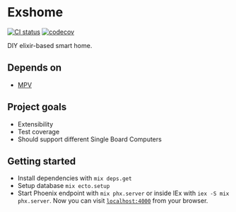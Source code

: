 # Exshome

[![CI status](https://github.com/exshome/exshome/actions/workflows/test.yml/badge.svg)](https://github.com/exshome/exshome/actions)
[![codecov](https://codecov.io/gh/exshome/exshome/branch/main/graph/badge.svg?token=N0HBNURO8P)](https://codecov.io/gh/exshome/exshome)

DIY elixir-based smart home.

## Depends on
- [MPV](https://mpv.io/)

## Project goals
- Extensibility
- Test coverage
- Should support different Single Board Computers

## Getting started
- Install dependencies with `mix deps.get`
- Setup database `mix ecto.setup`
- Start Phoenix endpoint with `mix phx.server` or inside IEx with `iex -S mix phx.server`. Now you can visit [`localhost:4000`](http://localhost:4000) from your browser.
